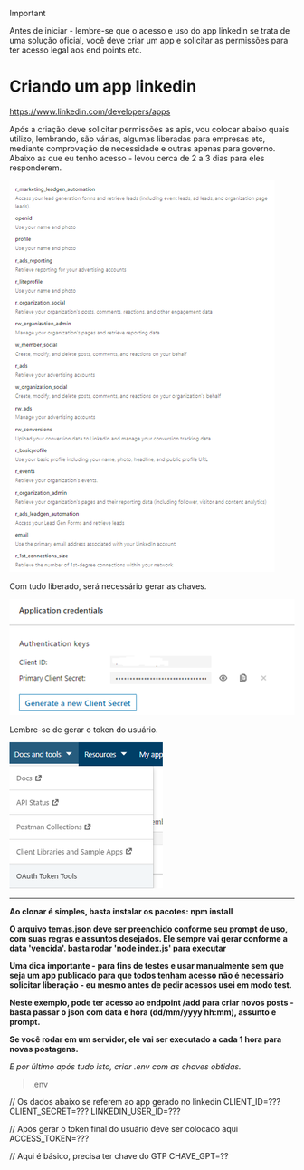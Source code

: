 > [!IMPORTANT]
> Antes de iniciar - lembre-se que o acesso e uso do app linkedin se trata de uma solução oficial, você deve criar um app e solicitar as permissões para ter acesso legal aos end points etc.

# Criando um app linkedin
https://www.linkedin.com/developers/apps

Após a criação deve solicitar permissões as apis, vou colocar abaixo quais utilizo, lembrando, são várias, algumas liberadas para empresas etc, mediante comprovação de necessidade e outras apenas para governo. Abaixo as que eu tenho acesso - levou cerca de 2 a 3 dias para eles responderem.

![alt text](image-0.png)

Com tudo liberado, será necessário gerar as chaves.

![alt text](image-1.png)

Lembre-se de gerar o token do usuário.

![alt text](image-2.png)

-----

**Ao clonar é simples, basta instalar os pacotes: npm install**

**O arquivo temas.json deve ser preenchido conforme seu prompt de uso, com suas regras e assuntos desejados. Ele sempre vai gerar conforme a data 'vencida'. basta rodar 'node index.js' para executar**

**Uma dica importante - para fins de testes e usar manualmente sem que seja um app publicado para que todos tenham acesso não é necessário solicitar liberação - eu mesmo antes de pedir acessos usei em modo test.**

**Neste exemplo, pode ter acesso ao endpoint /add para criar novos posts - basta passar o json com data e hora (dd/mm/yyyy hh:mm), assunto e prompt.**

**Se você rodar em um servidor, ele vai ser executado a cada 1 hora para novas postagens.**

*E por último após tudo isto, criar .env com as chaves obtidas.*

> .env

// Os dados abaixo se referem ao app gerado no linkedin
CLIENT_ID=???
CLIENT_SECRET=???
LINKEDIN_USER_ID=???

// Após gerar o token final do usuário deve ser colocado aqui
ACCESS_TOKEN=???

// Aqui é básico, precisa ter chave do GTP
CHAVE_GPT=??
